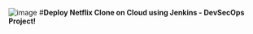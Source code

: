 ![image](https://github.com/user-attachments/assets/ef9f54ef-a247-43c0-9fd2-69554fd5b7c9)
#**Deploy Netflix Clone on Cloud using Jenkins - DevSecOps Project!**

